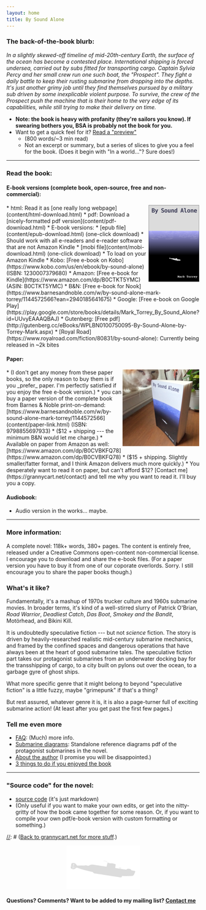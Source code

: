 ```yaml
---
layout: home
title: By Sound Alone
---
```


### The back-of-the-book blurb:
_In a slightly skewed-off timeline of mid-20th-century Earth, the surface of the ocean has become a contested place. International shipping is forced undersea, carried out by subs fitted for transporting cargo. Captain Sylvia Percy and her small crew run one such boat, the "Prospect". They fight a daily battle to keep their rusting submarine from dropping into the depths. It's just another grimy job until they find themselves pursued by a military sub driven by some inexplicable violent purpose. To survive, the crew of the Prospect push the machine that is their home to the very edge of its capabilities, while still trying to make their delivery on time._
* **Note: the book is heavy with profanity (they're sailors you know). If swearing bothers you, BSA is probably not the book for you.**
* Want to get a quick feel for it? [Read a "preview"](_posts/2024-03-01-preview.md)
    * (800 words/~3 min read)
    * Not an excerpt or summary, but a series of slices to give you a feel for the book. (Does it begin with "In a world..."? Sure does!) 

----------------------------------------

### Read the book: 

#### E-book versions (complete book, open-source, free and non-commercial):
<img style="float:right; border:1px solid #FFFFFF;" alt="mini cover" src="assets/images/mini-cover.png" height=200px>
* html: Read it as [one really long webpage](content/html-download.html)
* pdf: Download a [nicely-formatted pdf version](content/pdf-download.html)
* E-book versions:
	* [epub file](content/epub-download.html) (one-click download)
		* Should work with all e-readers and e-reader software that are not Amazon Kindle
	* [mobi file](content/mobi-download.html) (one-click download)
		* To load on your Amazon Kindle
    * Kobo: [Free e-book on Kobo](https://www.kobo.com/us/en/ebook/by-sound-alone) (ISBN: 1230007379680)
    * Amazon: [Free e-book for Kindle](https://www.amazon.com/dp/B0CTKT5YMC) (ASIN: B0CTKT5YMC)
    * B&N: [Free e-book for Nook](https://www.barnesandnoble.com/w/by-sound-alone-mark-torrey/1144572566?ean=2940185641675)
	* Google: [Free e-book on Google Play](https://play.google.com/store/books/details/Mark_Torrey_By_Sound_Alone?id=UUvyEAAAQBAJ)
	* Gutenberg: [Free pdf](http://gutenberg.cc/eBooks/WPLBN0100750095-By-Sound-Alone-by-Torrey-Mark.aspx)
* [Royal Road](https://www.royalroad.com/fiction/80831/by-sound-alone): Currently being released in ~2k bites

#### Paper: 
<img style="float:right; border:1px solid #FFFFFF;" alt="paper book with Pawpaw" src="assets/images/pawpaw-cover.png" height=200px>
* (I don't get any money from these paper books, so the only reason to buy them is if you _prefer_ paper. I'm perfectly satisfied if you enjoy the free e-book version.)
* you can buy a paper version of the complete book from Barnes & Noble print-on-demand: [https://www.barnesandnoble.com/w/by-sound-alone-mark-torrey/1144572566](content/paper-link.html) (ISBN: 9798855697933)
    * ($12 + shipping --- the minimum B&N would let me charge.) 
* Available on paper from Amazon as well: [https://www.amazon.com/dp/B0CVBKFQ78](https://www.amazon.com/dp/B0CVBKFQ78)
    * ($15 + shipping. Slightly smaller/fatter format, and I think Amazon delivers much more quickly.)
* You desperately want to read it on paper, but can't afford $12? [Contact me](https://grannycart.net/contact) and tell me why you want to read it. I'll buy you a copy.

#### Audiobook:
* Audio version in the works... maybe.

----------------------------------------

[//]: # (Removed this bullet 2024-01-13: Not ready to commit to a whole book yet? Here's a short story I'm working on that is set in the same universe, still with plenty of submarine action: Untitled Short Story 13k wordscontent/untitled-submarine-short-story.md)


### More information:
A complete novel: 118k+ words, 380+ pages. The content is entirely free,
released under a Creative Commons open-content non-commercial license.
I encourage you to download and share the e-book files. (For a paper
version you have to buy it from one of our coporate overlords. Sorry. I
still encourage you to share the paper books though.)


### What's it like? 
Fundamentally, it's a mashup of 1970s trucker culture and 1960s
submarine movies. In broader terms, it's kind of a well-stirred slurry
of Patrick O'Brian, _Road Warrior_, _Deadliest Catch_, _Das Boot_,
_Smokey and the Bandit_, Motörhead, and Bikini Kill.

It is undoubtedly speculative fiction --- but not _science_ fiction.
The story is driven by heavily-researched realistic mid-century
submarine mechanics, and framed by the confined spaces and dangerous
operations that have always been at the heart of good submarine tales.
The speculative fiction part takes our protagonist submarines from an
underwater docking bay for the transshipping of cargo, to a city built
on pylons out over the ocean, to a garbage gyre of ghost ships.

What more specific genre that it might belong to beyond "speculative
fiction" is a little fuzzy, maybe "grimepunk" if that's a thing?

But rest assured, whatever genre it is, it is also a page-turner full of
exciting submarine action! (At least after you get past the first few pages.)

### Tell me even more
* [FAQ](content/FAQ): (Much) more info.
* [Submarine diagrams](content/diagrams-download.html): Standalone reference diagrams pdf of the protagonist submarines in the novel.
* [About the author](content/about-the-author) (I promise you will be disappointed.)
* [3 things to do if you enjoyed the book](content/what-to-do-if-you-enjoyed-the-book)

----------------------------------------

### "Source code" for the novel:
* [source code](http://github.com/grannycart/by-sound-alone_source/) (it's just markdown) 
* (Only useful if you want to make your own edits, or get into the nitty-gritty of how the book came together for some reason. Or, if you want to compile your own pdf/e-book version with custom formatting or something.)

[//]: # ([Back to grannycart.net for more stuff](http://grannycart.net/).)

[//]: # (Enable above link back to grannycart only after grannycart is really built out as a serious thing. since I want to be able to send out the sub book link without sending out the grannycart link right at the moment.)

[//]: # (Eventually, when/if there is more than one story, this page should maybe be re-oriented towards the series, rather than the one book. Each story should just be part of this page, maybe. Depending on how the titles end up of course.)
  
<center><img src="assets/images/Gnat-silhowhite.png"></center>

#### Questions? Comments? Want to be added to my mailing list? **[Contact me](https://grannycart.net/contact)**


